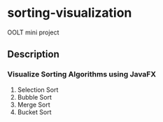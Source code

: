 # sorting-visualization
OOLT mini project
## Description
### Visualize **Sorting Algorithms** using JavaFX
1. Selection Sort 
2. Bubble Sort
3. Merge Sort
4. Bucket Sort
